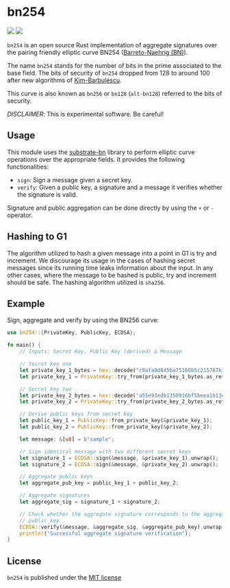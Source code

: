 # bn254
[![](https://img.shields.io/crates/v/bn254.svg)](https://crates.io/crates/bn254) [![](https://docs.rs/bn254/badge.svg)](https://docs.rs/bn254)

`bn254` is an open source Rust implementation of aggregate signatures over the pairing friendly elliptic curve BN254 ([Barreto-Naehrig (BN)](https://www.cryptojedi.org/papers/pfcpo.pdf)).

The name `bn254` stands for the number of bits in the prime associated to the base field.
The bits of security of `bn254` dropped from 128 to around 100 after new algorithms of [Kim-Barbulescu](https://eprint.iacr.org/2015/1027.pdf).

This curve is also known as `bn256` or `bn128` (`alt-bn128`) referred to the bits of security.

_DISCLAIMER_: This is experimental software. Be careful!

## Usage

This module uses the [substrate-bn](https://github.com/paritytech/bn) library to perform elliptic curve operations over the appropriate fields. It provides the following functionalities:

* `sign`: Sign a message given a secret key.
* `verify`: Given a public key, a signature and a message it verifies whether the signature is valid.

Signature and public aggregation can be done directly by using the `+` or `-` operator.

## Hashing to G1

The algorithm utilized to hash a given message into a point in G1 is try and increment. We discourage its usage in the cases of hashing secret messages since its running time leaks information about the input.
 In any other cases, where the message to be hashed is public, try and increment should be safe. The hashing algorithm utilized is `sha256`.

## Example

Sign, aggregate and verify by using the BN256 curve:

```rust
use bn254::{PrivateKey, PublicKey, ECDSA};

fn main() {
    // Inputs: Secret Key, Public Key (derived) & Message

    // Secret key one
    let private_key_1_bytes = hex::decode("c9afa9d845ba75166b5c215767b1d6934e50c3db36e89b127b8a622b120f6721").unwrap();
    let private_key_1 = PrivateKey::try_from(private_key_1_bytes.as_ref()).unwrap();

    // Secret key two
    let private_key_2_bytes = hex::decode("a55e93edb1350916bf5beea1b13d8f198ef410033445bcb645b65be5432722f1").unwrap();
    let private_key_2 = PrivateKey::try_from(private_key_2_bytes.as_ref()).unwrap();

    // Derive public keys from secret key
    let public_key_1 = PublicKey::from_private_key(&private_key_1);
    let public_key_2 = PublicKey::from_private_key(&private_key_2);

    let message: &[u8] = b"sample";

    // Sign identical message with two different secret keys
    let signature_1 = ECDSA::sign(&message, &private_key_1).unwrap();
    let signature_2 = ECDSA::sign(&message, &private_key_2).unwrap();

    // Aggregate public keys
    let aggregate_pub_key = public_key_1 + public_key_2;

    // Aggregate signatures
    let aggregate_sig = signature_1 + signature_2;

    // Check whether the aggregate signature corresponds to the aggregated
    // public_key
    ECDSA::verify(&message, &aggregate_sig, &aggregate_pub_key).unwrap();
    println!("Successful aggregate signature verification");
}
```

## License

`bn254` is published under the [MIT license](https://github.com/sedaprotocol/bn254/blob/main/LICENSE.md)